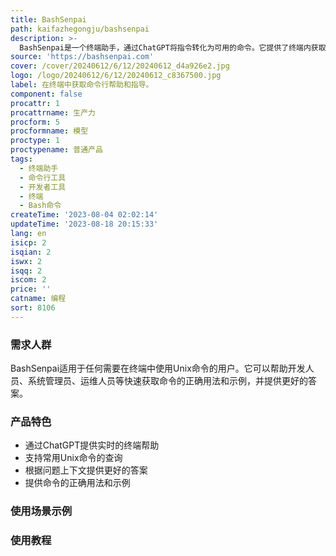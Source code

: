```yaml
---
title: BashSenpai
path: kaifazhegongju/bashsenpai
description: >-
  BashSenpai是一个终端助手，通过ChatGPT将指令转化为可用的命令。它提供了终端内获取答案的便利，并通过提供问题的上下文来提供更好的答案。BashSenpai支持多个Unix命令的查询，帮助用户快速获取命令的正确用法和示例。
source: 'https://bashsenpai.com'
cover: /cover/20240612/6/12/20240612_d4a926e2.jpg
logo: /logo/20240612/6/12/20240612_c8367500.jpg
label: 在终端中获取命令行帮助和指导。
component: false
procattr: 1
procattrname: 生产力
procform: 5
procformname: 模型
proctype: 1
proctypename: 普通产品
tags:
  - 终端助手
  - 命令行工具
  - 开发者工具
  - 终端
  - Bash命令
createTime: '2023-08-04 02:02:14'
updateTime: '2023-08-18 20:15:33'
lang: en
isicp: 2
isqian: 2
iswx: 2
isqq: 2
iscom: 2
price: ''
catname: 编程
sort: 8106
---
```




### 需求人群
BashSenpai适用于任何需要在终端中使用Unix命令的用户。它可以帮助开发人员、系统管理员、运维人员等快速获取命令的正确用法和示例，并提供更好的答案。

### 产品特色
- 通过ChatGPT提供实时的终端帮助
- 支持常用Unix命令的查询
- 根据问题上下文提供更好的答案
- 提供命令的正确用法和示例

### 使用场景示例


### 使用教程


  
